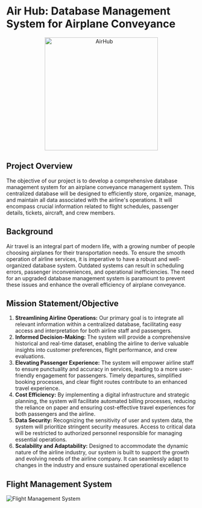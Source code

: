 # Air Hub: Database Management System for Airplane Conveyance

<p align="center">
<img src="https://assets-global.website-files.com/63d7da5ae905a869da196fa7/65047db4ad8d5e69b132b6f0_AirHub.jpeg" jsaction="VQAsE" class="sFlh5c pT0Scc iPVvYb" style="max-width: 399px; height:300px; margin: 0px; width: 300px;" alt="AirHub" aria-hidden="false">
</p>

## Project Overview
The objective of our project is to develop a comprehensive database management system for an airplane conveyance management system. This centralized database will be designed to efficiently store, organize, manage, and maintain all data associated with the airline's operations. It will encompass crucial information related to flight schedules, passenger details, tickets, aircraft, and crew members.

## Background
Air travel is an integral part of modern life, with a growing number of people choosing airplanes for their transportation needs. To ensure the smooth operation of airline services, it is imperative to have a robust and well-organized database system. Outdated systems can result in scheduling errors, passenger inconveniences, and operational inefficiencies. The need for an upgraded database management system is paramount to prevent these issues and enhance the overall efficiency of airplane conveyance.

## Mission Statement/Objective
1. **Streamlining Airline Operations:** Our primary goal is to integrate all relevant information within a centralized database, facilitating easy access and interpretation for both airline staff and passengers.
2. **Informed Decision-Making:** The system will provide a comprehensive historical and real-time dataset, enabling the airline to derive valuable insights into customer preferences, flight performance, and crew evaluations.
3. **Elevating Passenger Experience:** The system will empower airline staff to ensure punctuality and accuracy in services, leading to a more user-friendly engagement for passengers. Timely departures, simplified booking processes, and clear flight routes contribute to an enhanced travel experience.
4. **Cost Efficiency:** By implementing a digital infrastructure and strategic planning, the system will facilitate automated billing processes, reducing the reliance on paper and ensuring cost-effective travel experiences for both passengers and the airline.
5. **Data Security:** Recognizing the sensitivity of user and system data, the system will prioritize stringent security measures. Access to critical data will be restricted to authorized personnel responsible for managing essential operations.
6. **Scalability and Adaptability:** Designed to accommodate the dynamic nature of the airline industry, our system is built to support the growth and evolving needs of the airline company. It can seamlessly adapt to changes in the industry and ensure sustained operational excellence

## Flight Management System
![Flight Management System](https://github.com/arnavvaryani/Airhub/assets/144771742/c5e936da-630d-4155-aef3-3bb3cfd88af7)
